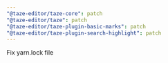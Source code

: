 ```yaml
---
"@taze-editor/taze-core": patch
"@taze-editor/taze": patch
"@taze-editor/taze-plugin-basic-marks": patch
"@taze-editor/taze-plugin-search-highlight": patch
---
```


Fix yarn.lock file
